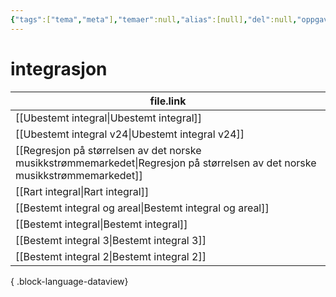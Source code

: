 ```yaml
---
{"tags":["tema","meta"],"temaer":null,"alias":[null],"del":null,"oppgave":null,"fag":null,"eksamen":null,"dg-publish":true,"title":"integrasjon","date":"2023-06-01","modified":"2023-06-01","permalink":"/temaer/integrasjon/","dgPassFrontmatter":true}
---
```



# integrasjon
| file.link                                                                                                                       |
| ------------------------------------------------------------------------------------------------------------------------------- |
| [[Ubestemt integral\|Ubestemt integral]]                                                                                     |
| [[Ubestemt integral v24\|Ubestemt integral v24]]                                                                             |
| [[Regresjon på størrelsen av det norske musikkstrømmemarkedet\|Regresjon på størrelsen av det norske musikkstrømmemarkedet]] |
| [[Rart integral\|Rart integral]]                                                                                             |
| [[Bestemt integral og areal\|Bestemt integral og areal]]                                                                     |
| [[Bestemt integral\|Bestemt integral]]                                                                                       |
| [[Bestemt integral 3\|Bestemt integral 3]]                                                                                   |
| [[Bestemt integral 2\|Bestemt integral 2]]                                                                                   |

{ .block-language-dataview}
